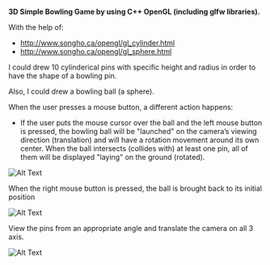 <strong>3D Simple Bowling Game by using C++ OpenGL (including glfw libraries).</strong>

With the help of:
* http://www.songho.ca/opengl/gl_cylinder.html
* http://www.songho.ca/opengl/gl_sphere.html 

I could drew 10 cylinderical pins with specific height and radius in order to have the shape of a bowling pin.

Also, I could drew a bowling ball (a sphere).

When the user presses a mouse button, a different action happens:

* If the user puts the mouse cursor over the ball and the left mouse button is pressed, the bowling ball will be "launched" on the camera’s viewing direction (translation) and will have a rotation movement around its own center. When the ball intersects (collides with) at least one pin, all of them will be displayed "laying" on the ground (rotated).

![Alt Text](https://media.giphy.com/media/bAqUP4h3wC1mtssOUp/giphy.gif)


When the right mouse button is pressed, the ball is brought back to its initial position

![Alt Text](https://media.giphy.com/media/GCNSP7GrsRnCsGVcht/giphy.gif)

View the pins from an appropriate angle and translate the camera on all 3 axis.

![Alt Text](https://media.giphy.com/media/wGj3rB2J5ShOwLYlfb/giphy.gif)

